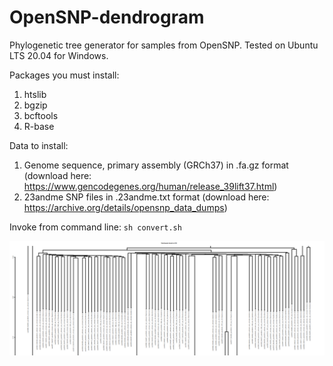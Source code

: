 # OpenSNP-dendrogram
Phylogenetic tree generator for samples from OpenSNP.
Tested on Ubuntu LTS 20.04 for Windows.

Packages you must install:
1. htslib
2. bgzip
3. bcftools
4. R-base

Data to install:
1. Genome sequence, primary assembly (GRCh37) in .fa.gz format (download here: https://www.gencodegenes.org/human/release_39lift37.html)
2. 23andme SNP files in .23andme.txt format (download here: https://archive.org/details/opensnp_data_dumps)

Invoke from command line: `sh convert.sh`

<img src="dendrogram.PNG">
